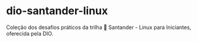 # dio-santander-linux
Coleção dos desafios práticos da trilha 🐧 Santander - Linux para Iniciantes, oferecida pela DIO.
